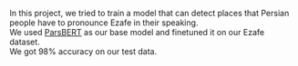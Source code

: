In this project, we tried to train a model that can detect places that Persian people have to pronounce Ezafe in their speaking.<br />
We used [ParsBERT](https://github.com/hooshvare/parsbert) as our base model and finetuned it on our Ezafe dataset.<br />
We got 98% accuracy on our test data.
